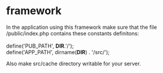 # framework
In the application using this framework make sure that the file /public/index.php contains these constants definitons:<br><br>
define('PUB_PATH', __DIR__.'/');<br>
define('APP_PATH', dirname(__DIR__) . '/src/');

Also make src/cache directory writable for your server.